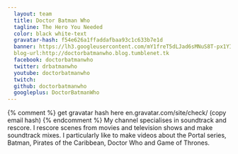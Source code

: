 ```yaml
---
  layout: team
  title: Doctor Batman Who
  tagline: The Hero You Needed
  color: black white-text
  gravatar-hash: f54e626a1ffaddafbaa93c1c633b7e1d
  banner: https://lh3.googleusercontent.com/mY1freT5dLJad6sMNuS8T-px1YIsrZOyAV-d-D9JcWN1_OnGBR-A_B6ZYlvd_zMTf9CD1wLmkduRKS7Y96fZqO9OSERthPzGMYTp_WxPsgeSeQO-vLmARll9MdQJ9XHTjoEsDHieLYUgj8-CHvi7ALzgsQRqFYH6_ZRSPflbdOSWyjIwpNSkgFeb13IocAAnsEvsW2mTlF_eP58Q7V2Crjk7GgZSDoB_QibNbfW37UVh9q0vrEhzf9P3Ngn2kXxEW9Ka_3ve2SsoyvzWFB3et1YzTXYgHwk3kOLHyGsI8jbNgBSfbSISuaciAyOKFFYXTQM0IbS3hs3ERxNP7AiC7zQPuRlAAafqe-XTEBSXUBVggnjHeaZ6XrfnNS-Lnqepo9kJoBIPcXO217KlVc4_ICRpYbjj8AiGcu_3LdhAD4DnU-cN6kG1svLca8gETHgfA5XRcUSApaFHxYoUp9A5ak9T8V2jn3M7fB-maMokWKfYEsJNbBTWgWbVaUYUU06EeLWaUFLl5Wx9Kt3caoojfAhXcWpxOWYpIIfnL2ZlBSCXf6phnHIUC-Z1RjeIXbFe-1ASTEhB4oXCT-TnvcbbiEqGCLoPN7h8sG7ol1NPFuaUgfgg=w1006-h566-no 
  blog-url:http://doctorbatmanwho.blog.tumblenet.tk
  facebook: doctorbatmanwho
  twitter: drbatmanwho
  youtube: doctorbatmanwho
  twitch: 
  github: doctorbatmanwho
  googleplus: DoctorBatmanWho
---
```

{% comment %} get gravatar hash here en.gravatar.com/site/check/ (copy email hash) {% endcomment %}
My channel specialises in soundtrack and rescore. I rescore scenes from movies and television shows and make soundtrack mixes. I particularly like to make videos about the Portal series, Batman, Pirates of the Caribbean, Doctor Who and Game of Thrones.

